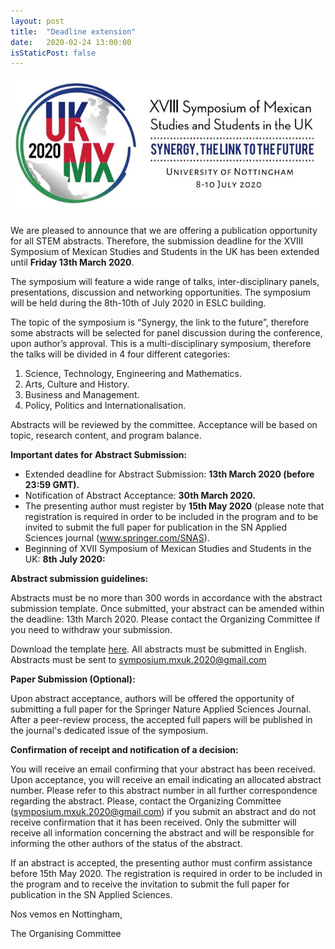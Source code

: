```yaml
---
layout: post
title:  "Deadline extension"
date:   2020-02-24 13:00:00
isStaticPost: false
---
```

![Symposium](../img/sections-background/logo-text.jpg)

We are pleased to announce that we are offering a publication opportunity for all STEM abstracts. Therefore, the submission deadline for the XVIII Symposium of Mexican Studies and Students in the UK has been extended until __Friday 13th March 2020__.

The symposium will feature a wide range of talks, inter-disciplinary panels, presentations, discussion and networking opportunities. The symposium will be held during the 8th-10th of July 2020 in ESLC building.

The topic of the symposium is “Synergy, the link to the future”, therefore some abstracts will be selected for panel discussion during the conference, upon author’s approval. This is a multi-disciplinary symposium, therefore the talks will be divided in 4 four different categories:

1.	Science, Technology, Engineering and Mathematics.
2.	Arts, Culture and History.
3.	Business and Management.
4.	Policy, Politics and Internationalisation.

Abstracts will be reviewed by the committee. Acceptance will be based on topic, research content, and program balance.

__Important dates for Abstract Submission:__

* Extended deadline for Abstract Submission: __13th March 2020 (before 23:59 GMT).__
* Notification of Abstract Acceptance: __30th March 2020.__
* The presenting author must register by __15th May 2020__ (please note that registration is required in order to be included in the program and to be invited to submit the full paper for publication in the SN Applied Sciences journal (www.springer.com/SNAS).
* Beginning of XVII Symposium of Mexican Studies and Students in the UK: __8th July 2020:__

__Abstract submission guidelines:__

Abstracts must be no more than 300 words in accordance with the abstract submission template. Once submitted, your abstract can be amended within the deadline: 13th March 2020. Please contact the Organizing Committee if you need to withdraw your submission.

Download the template [here](../assets/Abstract_template_XVIII_Mexican_Symposium.docx). All abstracts must be submitted in English. Abstracts must be sent to [symposium.mxuk.2020@gmail.com](mailto:symposium.mxuk.2020@gmail.com)

__Paper Submission (Optional):__

Upon abstract acceptance, authors will be offered the opportunity of submitting a full paper for the Springer Nature Applied Sciences Journal. After a peer-review process, the accepted full papers will be published in the journal's dedicated issue of the symposium.

__Confirmation of receipt and notification of a decision:__

You will receive an email confirming that your abstract has been received. Upon acceptance, you will receive an email indicating an allocated abstract number. Please refer to this abstract number in all further correspondence regarding the abstract. Please, contact the Organizing Committee (symposium.mxuk.2020@gmail.com) if you submit an abstract and do not receive confirmation that it has been received. Only the submitter will receive all information concerning the abstract and will be responsible for informing the other authors of the status of the abstract. 

If an abstract is accepted, the presenting author must confirm assistance before 15th May 2020. The registration is required in order to be included in the program and to receive the invitation to submit the full paper for publication in the SN Applied Sciences.

Nos vemos en Nottingham,

The Organising Committee
